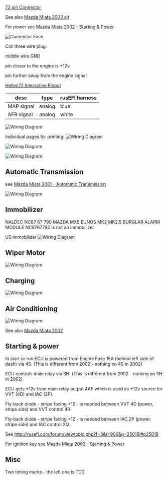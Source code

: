 [72 pin Connector](OEM-connectors#72-pin)

See also [Mazda Miata 2003 alt](Mazda-Miata-2003-alt)

For power see [Mazda Miata 2002 - Starting & Power](Mazda-Miata-2002#starting--power)

![Connector Face](Images/NB2_Miata_ECU_Connectors_Drawing_rusEFI_harness.png)

Coil three wire plug:

middle wire GND

pin closer to the engine is +12v

pin further away from the engine signal

[Hellen72 Interactive Pinout](https://rusefi.com/docs/pinouts/hellen/hellen72/)

| desc       | type   | rusEFI harness |
| ---------- | ------ | -------------- |
| MAP signal | analog | blue           |
| AFR signal | analog | white          |

![Wiring Diagram](OEM-Docs/Mazda/2003_Miata/Mazda_miata_2003.png)

Individual pages for printing:
![Wiring Diagram](OEM-Docs/Mazda/2003_Miata/Mazda_miata_2003_page_1.png)

![Wiring Diagram](OEM-Docs/Mazda/2003_Miata/Mazda_miata_2003_page_2.png)

![Wiring Diagram](OEM-Docs/Mazda/2003_Miata/Mazda_miata_2003_page_3.png)

## Automatic Transmission

see [Mazda Miata 2001 - Automatic Transmission](Mazda-Miata-2001#automatic-transmission)



![Wiring Diagram](OEM-Docs/Mazda/2003_Miata/Mazda_miata_2003_at.png)

## Immobilizer

NALDEC NC87 67 790 MAZDA MX5 EUNOS MK2 MK2.5 BURGLAR ALARM MODULE NC8767790 is not an immobilizer 


US immobilizer
![Wiring Diagram](Images/2001_miata_immobilizer.png)


## Wiper Motor
![Wiring Diagram](Images/2003_miata_wiper_motor.png)

## Charging

![Wiring Diagram](Images/2003_miata_charging.png)

## Air Conditioning

![Wiring Diagram](Images/2003_miata_ac.png)

See also [Mazda Miata 2002](Mazda-Miata-2002)

## Starting & power

In start or run ECU is powered from Engine Fuse 15A (behind left side of dash) via 4S. (This is different from 2002 - nothing on 4S in 2002)

ECU controls main relay via 3H. (This is different from 2002 - nothing on 3H in 2002)

ECU gets +12v from main relay output 4AF which is used as +12v source for VVT (4D) and IAC (2P).

Fly-back diode - stripe facing +12 - is needed between VVT 4D (power, stripe side) and VVT control 4R.

Fly-back diode - stripe facing +12 - is needed between IAC 2P (power, stripe side) and IAC control 2Q.

See http://rusefi.com/forum/viewtopic.php?f=3&t=906&p=25018l#p25018

For ignition key see [Mazda Miata 2002 - Starting & Power](Mazda-Miata-2002#starting--power)

## Misc

Two timing marks - the left one is TDC
